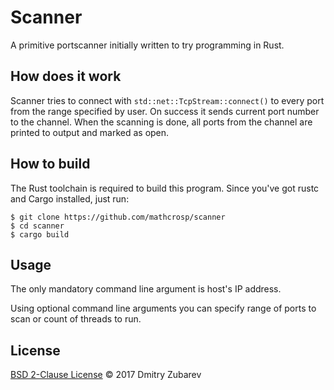 Scanner
=======
A primitive portscanner initially written to try programming in Rust.

How does it work
------------------
Scanner tries to connect with `std::net::TcpStream::connect()` to every port
from the range specified by user. On success it sends current port number
to the channel. When the scanning is done, all ports from the channel are
printed to output and marked as open.

How to build
--------------
The Rust toolchain is required to build this program. Since you've
got rustc and Cargo installed, just run:
```
$ git clone https://github.com/mathcrosp/scanner
$ cd scanner
$ cargo build
```

Usage
-------
The only mandatory command line argument is host's IP address.

Using optional command line arguments you can specify range of ports to scan or
count of threads to run.

License
---------
[BSD 2-Clause License](https://opensource.org/licenses/BSD-2-Clause) © 2017 Dmitry Zubarev
